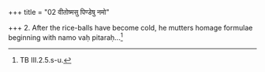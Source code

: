 +++
title = "02 वीतोष्मसु पिण्डेषु नमो"

+++
2. After the rice-balls have become cold, he mutters homage formulae beginning with namo vaḥ pitaraḥ...[^1]  

[^1]: TB III.2.5.s-u.  

